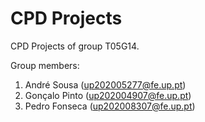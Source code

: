 # CPD Projects

CPD Projects of group T05G14.

Group members:

1. André Sousa (up202005277@fe.up.pt)
2. Gonçalo Pinto (up202004907@fe.up.pt)
3. Pedro Fonseca (up202008307@fe.up.pt)
